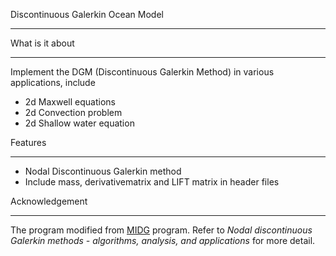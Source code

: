 Discontinuous Galerkin Ocean Model
**********

What is it about
**********

Implement the DGM (Discontinuous Galerkin Method) in various applications, include 

* 2d Maxwell equations
* 2d Convection problem
* 2d Shallow water equation

Features
**********

* Nodal Discontinuous Galerkin method
* Include mass, derivativematrix and LIFT matrix in header files


Acknowledgement
**********

The program modified from [MIDG](http://www.caam.rice.edu/~timwar/RMMC/MIDG.html) program. Refer to *Nodal discontinuous Galerkin methods - algorithms, analysis, and applications* for more detail.
